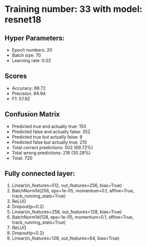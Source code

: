 # Training number: 33 with model: resnet18
## Hyper Parameters:
- Epoch numbers: 20
- Batch size: 70
- Learning rate: 0.02

## Scores
- Accuracy: 69.72
- Precision: 94.94
- F1: 57.92

## Confusion Matrix
- Predicted true and actually true: 150
- Predicted false and actually false: 352
- Predicted true but actually false: 8
- Predicted false but actually true: 210
- Total correct predictions: 502 (69.72%)
- Total wrong predictions: 218 (30.28%)
- Total: 720

## Fully connected layer:
1. Linear(in_features=512, out_features=256, bias=True)
2. BatchNorm1d(256, eps=1e-05, momentum=0.1, affine=True, track_running_stats=True)
3. ReLU()
4. Dropout(p=0.2)
5. Linear(in_features=256, out_features=128, bias=True)
6. BatchNorm1d(128, eps=1e-05, momentum=0.1, affine=True, track_running_stats=True)
7. ReLU()
8. Dropout(p=0.2)
9. Linear(in_features=128, out_features=64, bias=True)